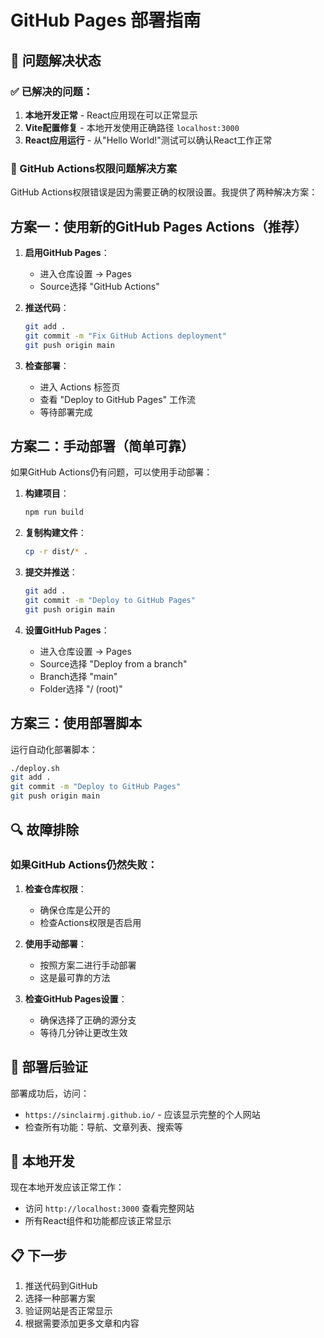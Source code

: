 # GitHub Pages 部署指南

## 🎉 问题解决状态

### ✅ 已解决的问题：
1. **本地开发正常** - React应用现在可以正常显示
2. **Vite配置修复** - 本地开发使用正确路径 `localhost:3000`
3. **React应用运行** - 从"Hello World!"测试可以确认React工作正常

### 🔧 GitHub Actions权限问题解决方案

GitHub Actions权限错误是因为需要正确的权限设置。我提供了两种解决方案：

## 方案一：使用新的GitHub Pages Actions（推荐）

1. **启用GitHub Pages**：
   - 进入仓库设置 → Pages
   - Source选择 "GitHub Actions"

2. **推送代码**：
   ```bash
   git add .
   git commit -m "Fix GitHub Actions deployment"
   git push origin main
   ```

3. **检查部署**：
   - 进入 Actions 标签页
   - 查看 "Deploy to GitHub Pages" 工作流
   - 等待部署完成

## 方案二：手动部署（简单可靠）

如果GitHub Actions仍有问题，可以使用手动部署：

1. **构建项目**：
   ```bash
   npm run build
   ```

2. **复制构建文件**：
   ```bash
   cp -r dist/* .
   ```

3. **提交并推送**：
   ```bash
   git add .
   git commit -m "Deploy to GitHub Pages"
   git push origin main
   ```

4. **设置GitHub Pages**：
   - 进入仓库设置 → Pages
   - Source选择 "Deploy from a branch"
   - Branch选择 "main"
   - Folder选择 "/ (root)"

## 方案三：使用部署脚本

运行自动化部署脚本：

```bash
./deploy.sh
git add .
git commit -m "Deploy to GitHub Pages"
git push origin main
```

## 🔍 故障排除

### 如果GitHub Actions仍然失败：

1. **检查仓库权限**：
   - 确保仓库是公开的
   - 检查Actions权限是否启用

2. **使用手动部署**：
   - 按照方案二进行手动部署
   - 这是最可靠的方法

3. **检查GitHub Pages设置**：
   - 确保选择了正确的源分支
   - 等待几分钟让更改生效

## 📝 部署后验证

部署成功后，访问：
- `https://sinclairmj.github.io/` - 应该显示完整的个人网站
- 检查所有功能：导航、文章列表、搜索等

## 🚀 本地开发

现在本地开发应该正常工作：
- 访问 `http://localhost:3000` 查看完整网站
- 所有React组件和功能都应该正常显示

## 📋 下一步

1. 推送代码到GitHub
2. 选择一种部署方案
3. 验证网站是否正常显示
4. 根据需要添加更多文章和内容
